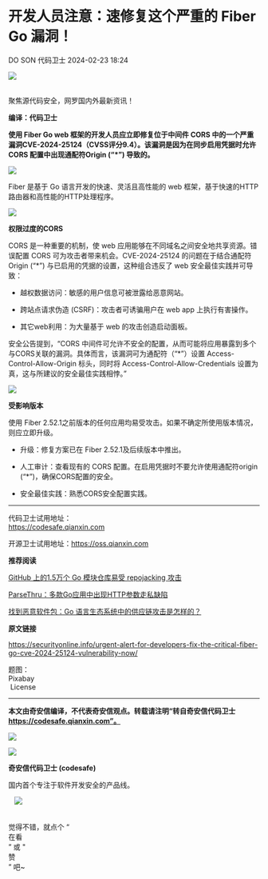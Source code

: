#  开发人员注意：速修复这个严重的 Fiber Go 漏洞！   
DO SON  代码卫士   2024-02-23 18:24  
  
![](https://mmbiz.qpic.cn/mmbiz_gif/Az5ZsrEic9ot90z9etZLlU7OTaPOdibteeibJMMmbwc29aJlDOmUicibIRoLdcuEQjtHQ2qjVtZBt0M5eVbYoQzlHiaw/640?wx_fmt=gif "")  
  
   
聚焦源代码安全，网罗国内外最新资讯！  
  
**编译：代码卫士**  
  
**使用 Fiber Go web 框架的开发人员应立即修复位于中间件 CORS 中的一个严重漏洞CVE-2024-25124（CVSS评分9.4）。该漏洞是因为在同步启用凭据时允许CORS 配置中出现通配符Origin (“*”) 导致的。**  
  
  
![](https://mmbiz.qpic.cn/mmbiz_png/oBANLWYScMQezqMGSrgdqc1eU7bXLtBxpeg2iaO8y9RXRSbjTnDs4XhlGWGxpRJlG4TsfrMMeqoWEOzweHu1dSA/640?wx_fmt=png&from=appmsg "")  
  
  
Fiber 是基于 Go 语言开发的快速、灵活且高性能的 web 框架，基于快速的HTTP 路由器和高性能的HTTP处理程序。  
  
  
![](https://mmbiz.qpic.cn/mmbiz_png/oBANLWYScMQezqMGSrgdqc1eU7bXLtBxpeg2iaO8y9RXRSbjTnDs4XhlGWGxpRJlG4TsfrMMeqoWEOzweHu1dSA/640?wx_fmt=png&from=appmsg "")  
  
**权限过度的CORS**  
  
  
  
CORS 是一种重要的机制，使 web 应用能够在不同域名之间安全地共享资源。错误配置 CORS 可为攻击者带来机会。CVE-2024-25124 的问题在于结合通配符 Origin (“*”) 与已启用的凭据的设置，这种组合违反了 web 安全最佳实践并可导致：  
  
- 越权数据访问：敏感的用户信息可被泄露给恶意网站。  
  
- 跨站点请求伪造 (CSRF)：攻击者可诱骗用户在 web app 上执行有害操作。  
  
- 其它web利用：为大量基于 web 的攻击创造启动面板。  
  
  
  
安全公告提到，“CORS 中间件可允许不安全的配置，从而可能将应用暴露到多个与CORS关联的漏洞。具体而言，该漏洞可为通配符（“*”）设置 Access-Control-Allow-Origin 标头，同时将 Access-Control-Allow-Credentials 设置为真，这与所建议的安全最佳实践相悖。”  
  
  
![](https://mmbiz.qpic.cn/mmbiz_png/oBANLWYScMQezqMGSrgdqc1eU7bXLtBxpeg2iaO8y9RXRSbjTnDs4XhlGWGxpRJlG4TsfrMMeqoWEOzweHu1dSA/640?wx_fmt=png&from=appmsg "")  
  
**受影响版本**  
  
  
  
使用 Fiber 2.52.1之前版本的任何应用均易受攻击。如果不确定所使用版本情况，则应立即升级。  
  
- 升级：修复方案已在 Fiber 2.52.1及后续版本中推出。  
  
- 人工审计：查看现有的 CORS 配置。在启用凭据时不要允许使用通配符origin (“*”)，确保CORS配置的安全。  
  
- 安全最佳实践：熟悉CORS安全配置实践。  
  
  
  
****  
  
代码卫士试用地址：  
https://codesafe.qianxin.com  
  
开源卫士试用地址：https://oss.qianxin.com  
  
  
  
  
  
  
  
  
  
  
  
  
**推荐阅读**  
  
[GitHub 上的1.5万个 Go 模块仓库易受 repojacking 攻击](http://mp.weixin.qq.com/s?__biz=MzI2NTg4OTc5Nw==&mid=2247518290&idx=3&sn=d48a9ac247a072b6234c58ea0609cf42&chksm=ea94b938dde3302ee8b16722a0117cd6863a3db3f74222d463c004c9d030ca79878c0a95296f&scene=21#wechat_redirect)  
  
  
[ParseThru：多款Go应用中出现HTTP参数走私缺陷](http://mp.weixin.qq.com/s?__biz=MzI2NTg4OTc5Nw==&mid=2247513397&idx=2&sn=c49e54e6e496b3140c5937ed82e2acf6&chksm=ea94845fdde30d4903784fe57f9232adc810fe8551de4c51a02a532d38dea8ff4fac85923e7b&scene=21#wechat_redirect)  
  
  
[找到恶意软件包：Go 语言生态系统中的供应链攻击是怎样的？](http://mp.weixin.qq.com/s?__biz=MzI2NTg4OTc5Nw==&mid=2247501804&idx=2&sn=afbc4399ce9ae0da406f1faf62ca063a&chksm=ea94f686dde37f908b2cd8e81e55bdcbf4a7638465d8a96274771c692bde81dde786c5d1d120&scene=21#wechat_redirect)  
  
  
  
  
**原文链接**  
  
  
https://securityonline.info/urgent-alert-for-developers-fix-the-critical-fiber-go-cve-2024-25124-vulnerability-now/  
  
  
题图：  
Pixabay  
 License  
  
****  
**本文由奇安信编译，不代表奇安信观点。转载请注明“转自奇安信代码卫士 https://codesafe.qianxin.com”。**  
  
  
  
  
![](https://mmbiz.qpic.cn/mmbiz_jpg/oBANLWYScMSf7nNLWrJL6dkJp7RB8Kl4zxU9ibnQjuvo4VoZ5ic9Q91K3WshWzqEybcroVEOQpgYfx1uYgwJhlFQ/640?wx_fmt=jpeg "")  
  
![](https://mmbiz.qpic.cn/mmbiz_jpg/oBANLWYScMSN5sfviaCuvYQccJZlrr64sRlvcbdWjDic9mPQ8mBBFDCKP6VibiaNE1kDVuoIOiaIVRoTjSsSftGC8gw/640?wx_fmt=jpeg "")  
  
**奇安信代码卫士 (codesafe)**  
  
国内首个专注于软件开发安全的产品线。  
  
   ![](https://mmbiz.qpic.cn/mmbiz_gif/oBANLWYScMQ5iciaeKS21icDIWSVd0M9zEhicFK0rbCJOrgpc09iaH6nvqvsIdckDfxH2K4tu9CvPJgSf7XhGHJwVyQ/640?wx_fmt=gif "")  
  
   
觉得不错，就点个 “  
在看  
” 或 "  
赞  
” 吧~  
  
